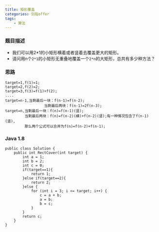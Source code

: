 ```yaml
---
title: 矩形覆盖
categories: 剑指offer
tags: 
    - 算法
---
```

 <meta name="referrer" content="no-referrer" />

### 题目描述

* 我们可以用2*1的小矩形横着或者竖着去覆盖更大的矩形。
* 请问用n个`2*1`的小矩形无重叠地覆盖一个`2*n`的大矩形，总共有多少种方法？
<!-- more -->

### 思路
    target=1,f(1)=1;
    target=2,f(2)=2;
    target=3,f(3)=f(1)+f(2);
    ....
    target=n-1,当剩最后一块：f(n-1)=f(n-2);
                      当剩最后两块：f(n-1)=2f(n-3);
    target=n,当剩最后一块：f(n)=f(n-1)(竖);
             当剩最后两块：f(n)=f(n-2)(横)+f(n-2)(竖);有一种情况包含了f(n-1)(竖),
             那么两个公式可以合并为f(n)=f(n-2)+f(n-1);
### Java 1.8

```
public class Solution {
    public int RectCover(int target) {
        int a = 1;
        int b = 2;
        int c = 0;
        if(target==1){
            return 1;
        }else if(target==2){
            return 2;
        }else {
            for (int i = 3; i <= target; i++) {
                c = a + b;
                a = b;
                b = c;
            }
        }
        return c;
    }
}
```
